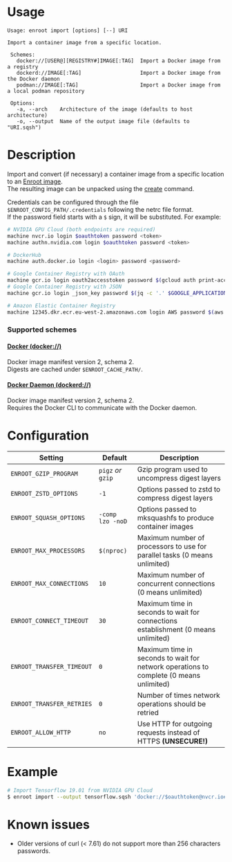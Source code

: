 # Usage

```
Usage: enroot import [options] [--] URI

Import a container image from a specific location.

 Schemes:
   docker://[USER@][REGISTRY#]IMAGE[:TAG]  Import a Docker image from a registry
   dockerd://IMAGE[:TAG]                   Import a Docker image from the Docker daemon
   podman://IMAGE[:TAG]                    Import a Docker image from a local podman repository

 Options:
   -a, --arch    Architecture of the image (defaults to host architecture)
   -o, --output  Name of the output image file (defaults to "URI.sqsh")
```

# Description

Import and convert (if necessary) a container image from a specific location to an [Enroot image](../image-format.md).  
The resulting image can be unpacked using the [create](create.md) command.

Credentials can be configured through the file `$ENROOT_CONFIG_PATH/.credentials` following the netrc file format.  
If the password field starts with a `$` sign, it will be substituted. For example:
```sh
# NVIDIA GPU Cloud (both endpoints are required)
machine nvcr.io login $oauthtoken password <token>
machine authn.nvidia.com login $oauthtoken password <token>

# DockerHub
machine auth.docker.io login <login> password <password>

# Google Container Registry with OAuth
machine gcr.io login oauth2accesstoken password $(gcloud auth print-access-token)
# Google Container Registry with JSON
machine gcr.io login _json_key password $(jq -c '.' $GOOGLE_APPLICATION_CREDENTIALS | sed 's/ /\\u0020/g')

# Amazon Elastic Container Registry
machine 12345.dkr.ecr.eu-west-2.amazonaws.com login AWS password $(aws ecr get-login-password --region eu-west-2)
```

### Supported schemes
#### [Docker (docker://)](https://www.docker.com/)

Docker image manifest version 2, schema 2.  
Digests are cached under `$ENROOT_CACHE_PATH/`.

#### [Docker Daemon (dockerd://)](https://www.docker.com/)

Docker image manifest version 2, schema 2.  
Requires the Docker CLI to communicate with the Docker daemon.

# Configuration

| Setting | Default | Description |
| ------ | ------ | ------ |
| `ENROOT_GZIP_PROGRAM` | `pigz` _or_ `gzip` | Gzip program used to uncompress digest layers |
| `ENROOT_ZSTD_OPTIONS` | `-1` | Options passed to zstd to compress digest layers |
| `ENROOT_SQUASH_OPTIONS` | `-comp lzo -noD` | Options passed to mksquashfs to produce container images |
| `ENROOT_MAX_PROCESSORS` | `$(nproc)` | Maximum number of processors to use for parallel tasks (0 means unlimited) |
| `ENROOT_MAX_CONNECTIONS` | `10` | Maximum number of concurrent connections (0 means unlimited) |
| `ENROOT_CONNECT_TIMEOUT` | `30` | Maximum time in seconds to wait for connections establishment (0 means unlimited) |
| `ENROOT_TRANSFER_TIMEOUT` | `0` | Maximum time in seconds to wait for network operations to complete (0 means unlimited) |
| `ENROOT_TRANSFER_RETRIES` | `0` | Number of times network operations should be retried |
| `ENROOT_ALLOW_HTTP` | `no` | Use HTTP for outgoing requests instead of HTTPS **(UNSECURE!)** |

# Example

```sh
# Import Tensorflow 19.01 from NVIDIA GPU Cloud
$ enroot import --output tensorflow.sqsh 'docker://$oauthtoken@nvcr.io#nvidia/tensorflow:19.01-py3'
```

# Known issues

* Older versions of curl (< 7.61) do not support more than 256 characters passwords.
